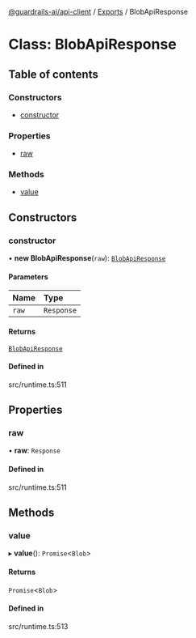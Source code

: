 [@guardrails-ai/api-client](../README.md) / [Exports](../modules.md) / BlobApiResponse

# Class: BlobApiResponse

## Table of contents

### Constructors

- [constructor](BlobApiResponse.md#constructor)

### Properties

- [raw](BlobApiResponse.md#raw)

### Methods

- [value](BlobApiResponse.md#value)

## Constructors

### constructor

• **new BlobApiResponse**(`raw`): [`BlobApiResponse`](BlobApiResponse.md)

#### Parameters

| Name | Type |
| :------ | :------ |
| `raw` | `Response` |

#### Returns

[`BlobApiResponse`](BlobApiResponse.md)

#### Defined in

src/runtime.ts:511

## Properties

### raw

• **raw**: `Response`

#### Defined in

src/runtime.ts:511

## Methods

### value

▸ **value**(): `Promise`\<`Blob`\>

#### Returns

`Promise`\<`Blob`\>

#### Defined in

src/runtime.ts:513
